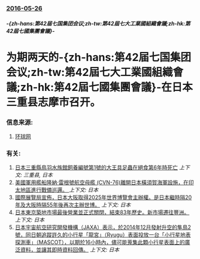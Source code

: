### [2016-05-26](/news/2016/05/26/index.md)

##### -{zh-hans:第42届七国集团会议;zh-tw:第42屆七大工業國組織會議;zh-hk:第42屆七國集團會議}-
#  为期两天的-{zh-hans:第42届七国集团会议;zh-tw:第42屆七大工業國組織會議;zh-hk:第42屆七國集團會議}-在日本三重县志摩市召开。 




### 信息来源:

1. [环球网](http://world.huanqiu.com/tsrus/2016-05/8983963.html)

### 有关:

1. [ 日本三重縣鳥羽水族館飼養編號第1號的大王具足蟲在絕食第6年時死亡](/news/2014/02/14/日本三重縣鳥羽水族館飼養編號第1號的大王具足蟲在絕食第6年時死亡.md) _上下文: 三重县, 日本_
2. [美國軍用艦船隆納·雷根號航空母艦 (CVN-76)離開日本橫須賀海軍設施，在印太地區進行戰備巡邏。 ](/news/2019/05/22/美國軍用艦船隆納-雷根號航空母艦-CVN-76-離開日本橫須賀海軍設施-在印太地區進行戰備巡邏.md) _上下文: 日本_
3. [國際展覽局宣佈，日本大阪取得2025年世界博覽會主辦權。是日本繼時隔20年及大阪時隔55年後再次主辦世博。](/news/2018/11/24/國際展覽局宣佈-日本大阪取得2025年世界博覽會主辦權-是日本繼時隔20年及大阪時隔55年後再次主辦世博.md) _上下文: 日本_
4. [日本東京築地市場最後營業並正式關閉，結束83年歷史。新市場遷往豐洲。 ](/news/2018/10/6/日本東京築地市場最後營業並正式關閉-結束83年歷史-新市場遷往豐洲.md) _上下文: 日本_
5. [日本宇宙航空研究開發機構（JAXA）表示，於2014年12月發射升空的隼鳥2號，同日朝追蹤許久的小行星「龍宮」（Ryugu）表面投放一台「小行星地表探測車」（MASCOT），以期於16小時內，儘可能蒐集此顆小行星表面上的廣泛資料，並讓其即時資料回傳。](/news/2018/10/3/日本宇宙航空研究開發機構-JAXA-表示-於2014年12月發射升空的隼鳥2號-同日朝追蹤許久的小行星-龍宮-Ryug.md) _上下文: 日本_
